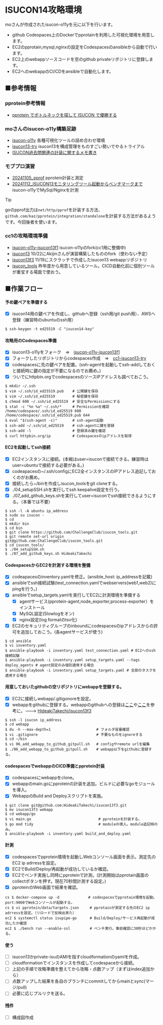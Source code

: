 # ISUCON14攻略環境

moさんが作成されたisucon-o11yを元に以下を行います。
- github Codespaces上のDockerでpprotainを利用した可視化環境を用意します。
- EC2のpprotain,mysql,nginxの設定をCodespacesのansibleから自動で行います。
- EC2上のwebappソースコードを空のgithub privateリポジトリに登録します。
- EC2へのwebappのCI/CDをansibleで自動化します。  

## ■参考情報
### pprotein参考情報
- [pprotein でボトルネックを探して ISUCON で優勝する](https://zenn.dev/team_soda/articles/20231206000000)

### moさんのisucon-o11y構築足跡
- [isucon-o11y](https://github.com/mo124121/isucon-o11y) 各種可視化ツールの詰め合わせ環境
- [isucon13-try](https://github.com/mo124121/isucon13-try) isucon13を構成管理をものすごい勢いでやるトライアル
- [ISUCON過去問関連の計装に関するメモ書き](https://qiita.com/mo124121/items/d99ca8fb39ed54237e9b)

### モブプロ演習
- [20241105_pprof](https://github.com/ChallengeClub/isucon_tips/blob/main/2024/20241105_pprof.md) pprotein計装と測定
- [20241112_ISUCON13モニタリングツール起動からベンチマークまで](https://github.com/ChallengeClub/isucon_tips/blob/main/2024/20241112_ISUCON13%E3%83%A2%E3%83%8B%E3%82%BF%E3%83%AA%E3%83%B3%E3%82%B0%E3%83%84%E3%83%BC%E3%83%AB%E8%B5%B7%E5%8B%95%E3%81%8B%E3%82%89%E3%83%99%E3%83%B3%E3%83%81%E3%83%9E%E3%83%BC%E3%82%AF%E3%81%BE%E3%81%A7.md) isucon-o11yでMySql/Nginxを計測

> [!TIP]
> goのpprof出力は`net/http/pprof`を計装する方法、`github.com/kaz/pprotein/integration/standalone`を計装する方法があるようです。今回後者を使います。  

### cc1の攻略環境準備
- [isucon-o11y-isucon13f1](https://github.com/HideakiTakechi/isucon-o11y-isucon13f1) isucon-o11yのfork(cc1用に整備中)
- [isucon13](https://github.com/HideakiTakechi/isucon13) 10/22にAkijinさんが演習構築したもののfork（使わない予定）
- [isucon13f3](https://github.com/HideakiTakechi/isucon13f3) 11/19にスクラッチで作成したisucon13 webappリポジトリ
- [isucon_tools](https://github.com/ChallengeClub/isucon_tools) 昨年度から用意しているツール。CICD自動化前に個別ツールが重宝する場面で使おう。

## ■作業フロー
#### 予め鍵ペアを準備する  
- [x] isucon14用の鍵ペアを作成し、githubへ登録（ssh用/git push用）、AWSへ登録（練習時のubuntuのssh用）
```
$ ssh-keygen -t ed25519 -C "isucon14-key"
```
#### 攻略用のCodespaces準備
- [x] isucon13-o11yをフォーク　⇒　[isucon-o11y-isucon13f1](https://github.com/HideakiTakechi/isucon-o11y-isucon13f1)
- [x] フォークしたリポジトリからcodespaces作成　⇒　[cc1-isucon13-try](https://fantastic-couscous-4jwj7vvwpjghj445.github.dev/)
- [x] codespacesに先の鍵ペアを配置。(ssh-agentを起動してssh-addしておくと接続時に鍵の指定が不要になるのでお薦め。)
- [x] ついでにhttpbin.orgでcodespacesのソースIPアドレスも調べておこう。
```
$ mkdir ~/.ssh
$ vim ~/.ssh/id_ed25519.pub    # 公開鍵を保存
$ vim ~/.ssh/id_ed25519        # 秘密鍵を保存
$ chmod 600 ~/.ssh/id_ed25519  # 安全なPermissionにする
$ stat -c "%n %a" ~/.ssh/*     # Permissionを確認
/home/codespace/.ssh/id_ed25519 600
/home/codespace/.ssh/id_ed25519.pub 644
$ eval "$(ssh-agent -s)"       # ssh-agent起動
$ ssh-add ~/.ssh/id_ed25519    # ssh-agentに鍵を登録
$ ssh-add -l                   # 登録済み鍵を確認
$ curl httpbin.org/ip          # Codespacesのipアドレスを取得
```
#### EC2を起動してssh接続
- [x] EC2インスタンスに接続。(本戦はuser=isuconで接続できる。練習時はuser=ubuntuで接続する必要がある。)
- [x] codeapacesの~/.ssh/configにEC2全インスタンスのIPアドレス追記しておくのがお薦め。
- [x] 接続したら~/binを作成しisucon_toolsをgit cloneする。
- [x] ./04_setupSSH.shを実行してssh keepalive設定を行う。
- [x] ./07_add_github_keys.shを実行してuser=isuconでssh接続できるようにする。（本番では不要）  
```
$ ssh -l -A ubuntu ip_address
$ sudo su isucon -
$ cd
$ mkdir bin
$ cd bin
$ git clone https://github.com/ChallengeClub/isucon_tools.git
$ git remote set-url origin git@github.com:ChallengeClub/isucon_tools.git
$ cd isucon_tools/
$ ./04_setupSSH.sh
$ ./07_add_github_keys.sh HideakiTakechi
``` 
#### CodespacesからEC2を計測する環境を整備
- [x] codeapacesのinventory.yamlを修正。(ansible_host: ip_addressを記載)
- [x] ansibleでssh接続試験(test_connection.yamlでwebservers(web1,web2)にpingを行う。)
- [x] ansibleでsetup_targets.yamlを実行してEC2に計測環境を準備する
    - [x] agentサービス(pprotein-agent,node_exporter,process-exporter）をインストール
    - [x] MySQL設定(Slowlogをオン)
    - [x] nginx設定(log formatのtsv化)
- [x] EC2のセキュリティグループのinboundにcodespacesのipアドレスからの許可を追加しておこう。(各agentサービスが使う)
```
$ cd ansible
$ vi inventory.yaml
$ ansible-playbook -i inventory.yaml test_connection.yaml # EC2へのssh接続試験
$ ansible-playbook -i inventory.yaml setup_targets.yaml --tags deploy_agents # agent設定のみ個別適用する場合
$ ansible-playbook -i inventory.yaml setup_targets.yaml # 全部のタスクを適用する場合
``` 
#### 用意しておいたgithubの空リポジトリにwebappを登録する。
- [x] EC2に接続しwebapp/.gitigonoreを設定。
- [x] webappをgithubに登録する。webappのgithubへの登録は[ここ](https://github.com/ChallengeClub/isucon_tips/blob/main/2023/20231102_isucon12q3_github_nginx_alp.md)や[ここ](https://github.com/ChallengeClub/isucon_tips/blob/main/2023/20231019_webapp_to_github.md)を参考に。---> [HideakiTakechi/isucon13f3](https://github.com/HideakiTakechi/isucon13f3)
```
$ ssh -l isucon ip_address
$ cd webapp
$ du -h --max-depth=1                     # フォルダ容量確認
$ vi .gitignore                           # 不要なものをignoreする
$ cd ~/bin
$ vi 06_add_webapp_to_github_gitpull.sh   # configやremote urlを編集
$ ./06_add_webapp_to_github_gitpull.sh    # webapp以下をgithubに登録する。
```
#### codespacesでwebappのCICD準備とpprotein計装
- [x] codespacesにwebappをclone。
- [x] webappのmain.goにpproteinの計装を追加。ビルドに必要なgoモジュールを導入。
- [x] WebappのBuild and Deployスクリプトを実施。
```
$ git clone git@github.com:HideakiTakechi/isucon13f3.git
$ mv isucon13f3 webapp
$ cd webapp/go
$ vi main.go                               # pproteinを計装する。
$ go mod tidy                              # moduleの導入。module追記時のみ。
$ ansible-playbook -i inventory.yaml build_and_deploy.yaml
```
#### 計測
- [x] codespacesでpprotein環境を起動しWebコンソール画面を表示。測定先のEC2 ip adrressを設定。
- [x] EC2でBuild/Deploy/再起動が成功しているか確認。
- [x] EC2でベンチ実施し同時にpproteinで計測。(計測開始はpprotain画面のcollectボタンを押す。現在70秒間計測する設定。)
- [x] pproteinのWeb画面で結果を確認。
```
cs $ docker-compose up -d　　　　　　　　# codespacesでpprotain環境を起動。port:9000でWebコンソールが起動する。
cs $ vi pprotein/data/targets.json　　　# pprotainが測定する先のEC2 ip adrressを設定。（リロードで反映出来た）
ec2 $ systemctl status isupipe-go      # Build/Deploy/サービス再起動が成功したか確認
ec2 $ ./bench run --enable-ssl         # ベンチ実行。事前確認に30秒ほどかかる。
```
#### 使う
- [ ] isucon13かprivate-isuのAMIを指すcloudformationのyamlを作成。
- [ ] cloudformationでインスタンスを作成してcodespaceから接続。
- [ ] 上記の手順で攻略準備を整えてから攻略・点数アップ（まずはindex追加から）
- [ ] 点数アップした結果を各自のブランチにcommitしてからmainとsync(マージ/pull)
- [ ] 必要に応じプルリクを送る。
#### 残件
- [ ] 構成図作成
